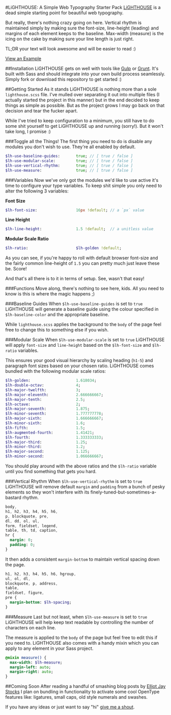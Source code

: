 #LiGHTHOUSE: A Simple Web Typography Starter Pack
[LiGHTHOUSE]('https://adamduckett.github.io/lighthouse/') is a dead simple starting point for beautiful web typography.

But really, there's nothing crazy going on here. Vertical rhythm is maintained simply by making sure the font-size, line-height (leading) and margins of each element keeps to the baseline. Max-width (measure) is the icing on the cake by making sure your line length is just right.

TL;DR your text will look awesome and will be easier to read :)

[View an Example](https://adamduckett.github.io/lighthouse/example)

##Installation
LiGHTHOUSE gets on well with tools like [Gulp](http://gulpjs.com/) or [Grunt](http://gruntjs.com/). It's built with Sass and
should integrate into your own build process seamlessly. Simply fork or download this repository to get started :)

##Getting Started
As it stands LiGHTHOUSE is nothing more than a sole ```lighthouse.scss``` file. I've mulled over separating it out into multiple files (I actually started the project in this manner) but in the end decided to keep things as simple as possible. But as the project grows I may go back on that decision and tear the fucker apart.

While I've tried to keep configuration to a minimum, you still have to do some shit yourself to get LiGHTHOUSE up and running (sorry!). But it won't take long, I promise :)

###Toggle all the Things!
The first thing you need to do is disable any modules you don't wish to use. They're all enabled by default.

```sass
$lh-use-baseline-guides:       true; // [ true / false ]
$lh-use-modular-scale:         true; // [ true / false ]
$lh-use-vertical-rhythm:       true; // [ true / false ]
$lh-use-measure:               true; // [ true / false ]
```

###Variables
Now we've only got the modules we'd like to use active it's time to configure your type variables. To keep shit simple you only need to alter the following 3 variables:

**Font Size**
```sass
$lh-font-size:                 16px !default; // a `px` value
```

**Line Height**
```sass
$lh-line-height:               1.5 !default;  // a unitless value
```

**Modular Scale Ratio**
```sass
$lh-ratio:                     $lh-golden !default;
```

As you can see, if you're happy to roll with default browser font-size and the fairly common line-height of `1.5` you can pretty much just leave these be. Score!

And that's all there is to it in terms of setup. See, wasn't that easy!

###Functions
Move along, there's nothing to see here, kids. All you need to know is this is where the magic happens ;)

###Baseline Guides
When ```$lh-use-baseline-guides``` is set to `true` LiGHTHOUSE will generate a baseline guide using the colour specified in ```$lh-baseline-color``` and the appropriate baseline.

While ```lighthouse.scss``` applies the background to the `body` of the page feel free to change this to something else if you wish.

###Modular Scale
When ```$lh-use-modular-scale``` is set to `true` LiGHTHOUSE will apply `font-size` and `line-height` based on the ```$lh-font-size``` and ```$lh-ratio``` variables.

This ensures your good visual hierarchy by scaling heading (`h1-5`) and paragraph font sizes based on your chosen ratio. LiGHTHOUSE comes bundled with the following modular scale ratios:

```sass
$lh-golden:                    1.618034;
$lh-double-octav:              4;
$lh-major-twelfth:             3;
$lh-major-eleventh:            2.666666667;
$lh-major-tenth:               2.5;
$lh-octave:                    2;
$lh-major-seventh:             1.875;
$lh-minor-seventh:             1.777777778;
$lh-major-sixth:               1.666666667;
$lh-minor-sixth:               1.6;
$lh-fifth:                     1.5;
$lh-augmented-fourth:          1.41421;
$lh-fourth:                    1.333333333;
$lh-major-third:               1.25;
$lh-minor-third:               1.2;
$lh-major-second:              1.125;
$lh-minor-second:              1.066666667;
```

You should play around with the above ratios and the ```$lh-ratio``` variable until you find something that gets you hard.

###Vertical Rhythm
When ```$lh-use-vertical-rhythm``` is set to `true` LiGHTHOUSE will remove default `margin` and `padding` from a bunch of pesky elements so they won't interfere with its finely-tuned-but-sometimes-a-bastard rhythm.

```sass
body,
h1, h2, h3, h4, h5, h6,
p, blockquote, pre,
dl, dd, ol, ul,
form, fieldset, legend,
table, th, td, caption,
hr {
  margin: 0;
  padding: 0;
}
```

It then adds a consistent `margin-bottom` to maintain vertical spacing down the page.

```sass
h1, h2, h3, h4, h5, h6, hgroup,
ul, ol, dl,
blockquote, p, address,
table,
fieldset, figure,
pre {
  margin-bottom: $lh-spacing;
}
```

###Measure
Last but not least, when ```$lh-use-measure``` is set to `true` LiGHTHOUSE will help keep text readable by controlling the number of characters on each line.

The measure is applied to the `body` of the page but feel free to edit this if you need to. LiGHTHOUSE also comes with a handy mixin which you can apply to any element in your Sass project.

```sass
@mixin measure() {
  max-width: $lh-measure;
  margin-left: auto;
  margin-right: auto;
}
```

##Coming Soon
After reading a handful of smashing blog posts by [Elliot Jay Stocks](http://www.elliotjaystocks.com/) I plan on bundling in functionality to activate some cool OpenType features like: ligatures, small caps, old style numerals and swashes.

If you have any ideas or just want to say "hi" [give me a shout](https://twitter.com/adam_duckett).

